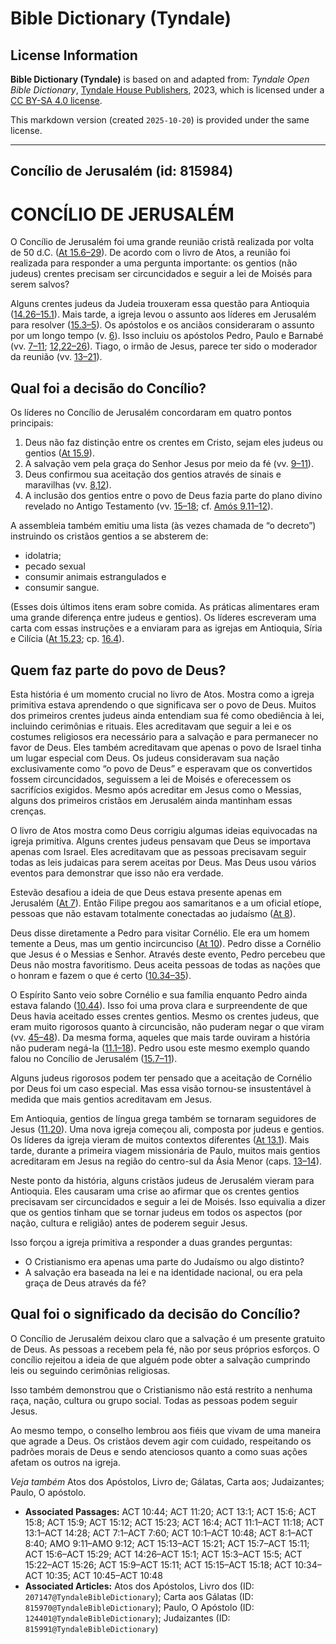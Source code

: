 # Bible Dictionary (Tyndale)

## License Information

**Bible Dictionary (Tyndale)** is based on and adapted from: _Tyndale Open Bible Dictionary_, [Tyndale House Publishers](https://tyndaleopenresources.com/), 2023, which is licensed under a [CC BY-SA 4.0 license](https://creativecommons.org/licenses/by-sa/4.0/legalcode.en).

This markdown version (created `2025-10-20`) is provided under the same license.



--------------------------------

## Concílio de Jerusalém (id: 815984)

CONCÍLIO DE JERUSALÉM
=====================

O Concílio de Jerusalém foi uma grande reunião cristã realizada por volta de 50 d.C. ([At 15\.6–29](https://ref.ly/Acts15:6-Acts15:29)). De acordo com o livro de Atos, a reunião foi realizada para responder a uma pergunta importante: os gentios (não judeus) crentes precisam ser circuncidados e seguir a lei de Moisés para serem salvos?

Alguns crentes judeus da Judeia trouxeram essa questão para Antioquia ([14\.26–15\.1](https://ref.ly/Acts14:26-Acts15:1)). Mais tarde, a igreja levou o assunto aos líderes em Jerusalém para resolver ([15\.3–5](https://ref.ly/Acts15:3-Acts15:5)). Os apóstolos e os anciãos consideraram o assunto por um longo tempo (v. [6](https://ref.ly/Acts15:6)). Isso incluiu os apóstolos Pedro, Paulo e Barnabé (vv. [7–11](https://ref.ly/Acts15:7-Acts15:11); [12,22–26](https://ref.ly/Acts15:12,Acts15:22-Acts15:26)). Tiago, o irmão de Jesus, parece ter sido o moderador da reunião (vv. [13–21](https://ref.ly/Acts15:13-Acts15:21)).

Qual foi a decisão do Concílio?
-------------------------------

Os líderes no Concílio de Jerusalém concordaram em quatro pontos principais:

1. Deus não faz distinção entre os crentes em Cristo, sejam eles judeus ou gentios ([At 15\.9](https://ref.ly/Acts15:9)).
2. A salvação vem pela graça do Senhor Jesus por meio da fé (vv. [9–11](https://ref.ly/Acts15:9-Acts15:11)).
3. Deus confirmou sua aceitação dos gentios através de sinais e maravilhas (vv. [8,12](https://ref.ly/Acts15:8,Acts15:12)).
4. A inclusão dos gentios entre o povo de Deus fazia parte do plano divino revelado no Antigo Testamento (vv. [15–18](https://ref.ly/Acts15:15-Acts15:18); cf. [Amós 9\.11–12](https://ref.ly/Amos9:11-Amos9:12)).

A assembleia também emitiu uma lista (às vezes chamada de “o decreto”) instruindo os cristãos gentios a se absterem de:

* idolatria;
* pecado sexual
* consumir animais estrangulados e
* consumir sangue.

(Esses dois últimos itens eram sobre comida. As práticas alimentares eram uma grande diferença entre judeus e gentios). Os líderes escreveram uma carta com essas instruções e a enviaram para as igrejas em Antioquia, Síria e Cilícia ([At 15\.23](https://ref.ly/Acts15:23); cp. [16\.4](https://ref.ly/Acts16:4)).

**Quem faz parte do povo de Deus?**
-----------------------------------

Esta história é um momento crucial no livro de Atos. Mostra como a igreja primitiva estava aprendendo o que significava ser o povo de Deus. Muitos dos primeiros crentes judeus ainda entendiam sua fé como obediência à lei, incluindo cerimônias e rituais. Eles acreditavam que seguir a lei e os costumes religiosos era necessário para a salvação e para permanecer no favor de Deus. Eles também acreditavam que apenas o povo de Israel tinha um lugar especial com Deus. Os judeus consideravam sua nação exclusivamente como “o povo de Deus” e esperavam que os convertidos fossem circuncidados, seguissem a lei de Moisés e oferecessem os sacrifícios exigidos. Mesmo após acreditar em Jesus como o Messias, alguns dos primeiros cristãos em Jerusalém ainda mantinham essas crenças.

O livro de Atos mostra como Deus corrigiu algumas ideias equivocadas na igreja primitiva. Alguns crentes judeus pensavam que Deus se importava apenas com Israel. Eles acreditavam que as pessoas precisavam seguir todas as leis judaicas para serem aceitas por Deus. Mas Deus usou vários eventos para demonstrar que isso não era verdade.

Estevão desafiou a ideia de que Deus estava presente apenas em Jerusalém ([At 7](https://ref.ly/Acts7:1-Acts7:60)). Então Filipe pregou aos samaritanos e a um oficial etíope, pessoas que não estavam totalmente conectadas ao judaísmo ([At 8](https://ref.ly/Acts8:1-Acts8:40)).

Deus disse diretamente a Pedro para visitar Cornélio. Ele era um homem temente a Deus, mas um gentio incircunciso ([At 10](https://ref.ly/Acts10:1-Acts10:48)). Pedro disse a Cornélio que Jesus é o Messias e Senhor. Através deste evento, Pedro percebeu que Deus não mostra favoritismo. Deus aceita pessoas de todas as nações que o honram e fazem o que é certo ([10\.34–35](https://ref.ly/Acts10:34-Acts10:35)).

O Espírito Santo veio sobre Cornélio e sua família enquanto Pedro ainda estava falando ([10\.44](https://ref.ly/Acts10:44)). Isso foi uma prova clara e surpreendente de que Deus havia aceitado esses crentes gentios. Mesmo os crentes judeus, que eram muito rigorosos quanto à circuncisão, não puderam negar o que viram (vv. [45–48](https://ref.ly/Acts10:45-Acts10:48)). Da mesma forma, aqueles que mais tarde ouviram a história não puderam negá\-la ([11\.1–18](https://ref.ly/Acts11:1-Acts11:18)). Pedro usou este mesmo exemplo quando falou no Concílio de Jerusalém ([15\.7–11](https://ref.ly/Acts15:7-Acts15:11)).

Alguns judeus rigorosos podem ter pensado que a aceitação de Cornélio por Deus foi um caso especial. Mas essa visão tornou\-se insustentável à medida que mais gentios acreditavam em Jesus.

Em Antioquia, gentios de língua grega também se tornaram seguidores de Jesus ([11\.20](https://ref.ly/Acts11:20)). Uma nova igreja começou ali, composta por judeus e gentios. Os líderes da igreja vieram de muitos contextos diferentes ([At 13\.1](https://ref.ly/Acts13:1)). Mais tarde, durante a primeira viagem missionária de Paulo, muitos mais gentios acreditaram em Jesus na região do centro\-sul da Ásia Menor (caps. [13–14](https://ref.ly/Acts13:1-Acts14:28)).

Neste ponto da história, alguns cristãos judeus de Jerusalém vieram para Antioquia. Eles causaram uma crise ao afirmar que os crentes gentios precisavam ser circuncidados e seguir a lei de Moisés. Isso equivalia a dizer que os gentios tinham que se tornar judeus em todos os aspectos (por nação, cultura e religião) antes de poderem seguir Jesus.

Isso forçou a igreja primitiva a responder a duas grandes perguntas:

* O Cristianismo era apenas uma parte do Judaísmo ou algo distinto?
* A salvação era baseada na lei e na identidade nacional, ou era pela graça de Deus através da fé?

Qual foi o significado da decisão do Concílio?
----------------------------------------------

O Concílio de Jerusalém deixou claro que a salvação é um presente gratuito de Deus. As pessoas a recebem pela fé, não por seus próprios esforços. O concílio rejeitou a ideia de que alguém pode obter a salvação cumprindo leis ou seguindo cerimônias religiosas.

Isso também demonstrou que o Cristianismo não está restrito a nenhuma raça, nação, cultura ou grupo social. Todas as pessoas podem seguir Jesus.

Ao mesmo tempo, o conselho lembrou aos fiéis que vivam de uma maneira que agrade a Deus. Os cristãos devem agir com cuidado, respeitando os padrões morais de Deus e sendo atenciosos quanto a como suas ações afetam os outros na igreja.

*Veja também* Atos dos Apóstolos, Livro de; Gálatas, Carta aos; Judaizantes; Paulo, O apóstolo.

* **Associated Passages:** ACT 10:44; ACT 11:20; ACT 13:1; ACT 15:6; ACT 15:8; ACT 15:9; ACT 15:12; ACT 15:23; ACT 16:4; ACT 11:1–ACT 11:18; ACT 13:1–ACT 14:28; ACT 7:1–ACT 7:60; ACT 10:1–ACT 10:48; ACT 8:1–ACT 8:40; AMO 9:11–AMO 9:12; ACT 15:13–ACT 15:21; ACT 15:7–ACT 15:11; ACT 15:6–ACT 15:29; ACT 14:26–ACT 15:1; ACT 15:3–ACT 15:5; ACT 15:22–ACT 15:26; ACT 15:9–ACT 15:11; ACT 15:15–ACT 15:18; ACT 10:34–ACT 10:35; ACT 10:45–ACT 10:48
* **Associated Articles:** Atos dos Apóstolos, Livro dos (ID: `207147@TyndaleBibleDictionary`); Carta aos Gálatas (ID: `815970@TyndaleBibleDictionary`); Paulo, O Apóstolo (ID: `124401@TyndaleBibleDictionary`); Judaizantes (ID: `815991@TyndaleBibleDictionary`)

